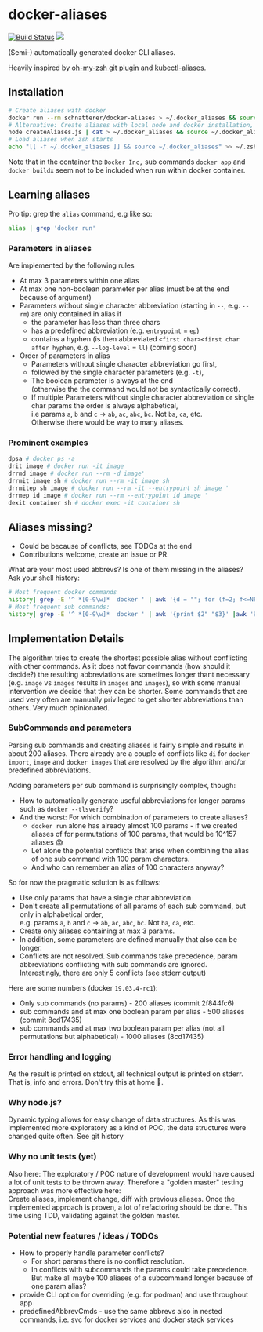 # docker-aliases
[![Build Status](https://travis-ci.org/schnatterer/docker-aliases.svg?branch=master)](https://travis-ci.org/schnatterer/docker-aliases)
[![](https://images.microbadger.com/badges/image/schnatterer/docker-aliases.svg)](https://hub.docker.com/r/schnatterer/docker-aliases)

(Semi-) automatically generated docker CLI aliases.

Heavily inspired by [oh-my-zsh git plugin](https://github.com/robbyrussell/oh-my-zsh/blob/master/plugins/git/README.md) 
and [kubectl-aliases](https://github.com/ahmetb/kubectl-aliases).

## Installation

```bash
# Create aliases with docker
docker run --rm schnatterer/docker-aliases > ~/.docker_aliases && source ~/.docker_aliases
# Alternative: Create aliases with local node and docker installation, executing script from this repo
node createAliases.js | cat > ~/.docker_aliases && source ~/.docker_aliases
# Load aliases when zsh starts
echo "[[ -f ~/.docker_aliases ]] && source ~/.docker_aliases" >> ~/.zshrc
```

Note that in the container the `Docker Inc,` sub commands `docker app` and `docker buildx` seem not to be included when
run within docker container. 

## Learning aliases

Pro tip: grep the `alias` command, e.g like so:  

```bash
alias | grep 'docker run'
```

### Parameters in aliases

Are implemented by the following rules

* At max 3 parameters within one alias 
* At max one non-boolean parameter per alias (must be at the end because of argument)
* Parameters without single character abbreviation (starting in `--`, e.g. `--rm`) are only contained in alias if 
  * the parameter has less than three chars
  * has a predefined abbreviation (e.g. `entrypoint` = `ep`)
  * contains a hyphen (is then abbreviated `<first char><first char after hyphen`, e.g. `--log-level` = `ll`) (coming soon)
* Order of parameters in alias
  * Parameters without single character abbreviation go first,
  * followed by the single character parameters (e.g. `-t`),
  * The boolean parameter is always at the end  
    (otherwise the the command would not be syntactically correct).
  * If multiple Parameters without single character abbreviation or single char params the order is always alphabetical,  
    i.e  params `a`, `b` and `c` -> `ab`, `ac`, `abc`, `bc`. Not `ba`, `ca`, etc.  
    Otherwise there would be way to many aliases.

### Prominent examples

```bash
dpsa # docker ps -a
drit image # docker run -it image
drrmd image # docker run --rm -d image'
drrmit image sh # docker run --rm -it image sh
drrmitep sh image # docker run --rm -it --entrypoint sh image '
drrmep id image # docker run --rm --entrypoint id image '
dexit container sh # docker exec -it container sh
```

## Aliases missing?

* Could be because of conflicts, see TODOs at the end
* Contributions welcome, create an issue or PR.

What are your most used abbrevs? Is one of them missing in the aliases?
Ask your shell history:

```bash
# Most frequent docker commands
history| grep -E '^ *[0-9\w]*  docker ' | awk '{d = ""; for (f=2; f<=NF; ++f) {if ($f =="|") break; printf("%s%s", d, $f); d = OFS}; printf("\n") }' |sort|uniq -c|sort -rn | grep '\-' | less
# Most frequent sub commands: 
history| grep -E '^ *[0-9\w]*  docker ' | awk '{print $2" "$3}' |awk 'BEGIN {FS="|"} {print $1}'|sort|uniq -c|sort -rn|head -30
``` 

## Implementation Details

The algorithm tries to create the shortest possible alias without conflicting with other commands. As it does not favor 
commands (how should it decide?) the resulting abbreviations are sometimes longer thant necessary (e.g. `image` vs 
`ìmages` results in `images` and `images`), so with some manual intervention we decide that they can be shorter.
Some commands that are used very often are manually privileged to get shorter abbreviations than others.
Very much opinionated.

### SubCommands and parameters

Parsing sub commands and creating aliases is fairly simple and results in about 200 aliases.
There already are a couple of conflicts like `di` for `docker` `import`, `image` and `docker images` that are resolved 
by the algorithm and/or predefined abbreviations.

Adding parameters per sub command is surprisingly complex, though:

* How to automatically generate useful abbreviations for longer params such as `docker --tlsverify`?
* And the worst: For which combination of parameters to create aliases?   
  * `docker run` alone has already almost 100 params - if we created aliases of for permutations of 100 params, that would be 10^157 aliases 😱
  * Let alone the potential conflicts that arise when combining the alias of one sub command with 100 param characters.
  * And who can remember an alias of 100 characters anyway?

So for now the pragmatic solution is as follows:
* Use only params that have a single char abbreviation
* Don't create all permutations of all params of each sub command, but only in alphabetical order,   
  e.g. params `a`, `b` and `c` -> `ab`, `ac`, `abc`, `bc`. Not `ba`, `ca`, etc.
* Create only aliases containing at max 3 params.  
* In addition, some parameters are defined manually that also can be longer.
* Conflicts are not resolved. Sub commands take precedence, param abbreviations conflicting with sub commands are ignored.  
  Interestingly, there are only 5 conflicts (see stderr output)

Here are some numbers (docker `19.03.4-rc1`):
* Only sub commands (no params) - 200 aliases (commit 2f844fc6)
* sub commands and at max one boolean param per alias - 500 aliases (commit 8cd17435)
* sub commands and at max two boolean param per alias (not all permutations but alphabetical) - 1000 aliases (8cd17435)

### Error handling and logging

As the result is printed on stdout, all technical output is printed on stderr. That is, info and errors. 
Don't try this at home 😬.

### Why node.js?

Dynamic typing allows for easy change of data structures. As this was implemented more exploratory as a kind of POC, the
data structures were changed quite often. See git history

### Why no unit tests (yet)

Also here: The exploratory / POC nature of development would have caused a lot of unit tests to be thrown away.
Therefore a "golden master" testing approach was more effective here:  
Create aliases, implement change, diff with previous aliases.
Once the implemented approach is proven, a lot of refactoring should be done. This time using TDD, validating against 
the golden master.

### Potential new features / ideas / TODOs

* How to properly handle parameter conflicts? 
  * For short params there is no conflict resolution.
  * In conflicts with subcommands the params could take precedence. But make all maybe 100 aliases of a subcommand longer 
    because of one param alias?  
* provide CLI option for overriding (e.g. for podman) and use throughout app
* predefinedAbbrevCmds - use the same abbrevs also in nested commands, i.e. svc for docker services and docker stack services


